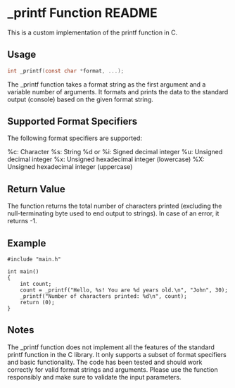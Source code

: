 # _printf Function README

This is a custom implementation of the printf function in C.

## Usage

```c
int _printf(const char *format, ...);

```

The _printf function takes a format string as the first argument and a variable number of arguments.
It formats and prints the data to the standard output (console) based on the given format string.

## Supported Format Specifiers
The following format specifiers are supported:

%c: Character
%s: String
%d or %i: Signed decimal integer
%u: Unsigned decimal integer
%x: Unsigned hexadecimal integer (lowercase)
%X: Unsigned hexadecimal integer (uppercase)

## Return Value
The function returns the total number of characters printed (excluding the null-terminating byte used to end output to strings).
In case of an error, it returns -1.

## Example

```
#include "main.h"

int main()
{
    int count;
    count = _printf("Hello, %s! You are %d years old.\n", "John", 30);
    _printf("Number of characters printed: %d\n", count);
    return (0);
}

```
## Notes

The _printf function does not implement all the features of the standard printf function in the C library.
It only supports a subset of format specifiers and basic functionality.
The code has been tested and should work correctly for valid format strings and arguments.
Please use the function responsibly and make sure to validate the input parameters.

